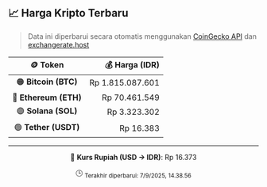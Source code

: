 

<!-- HARGA_KRIPTO -->
## 📈 Harga Kripto Terbaru

> Data ini diperbarui secara otomatis menggunakan [CoinGecko API](https://www.coingecko.com/) dan [exchangerate.host](https://exchangerate.host/)

<div align="center">

| 🪙 Token | 💰 Harga (IDR) |
|:------:|---------------:|
| 🟠 **Bitcoin (BTC)**   | Rp 1.815.087.601 |
| 🔵 **Ethereum (ETH)**  | Rp 70.461.549 |
| 🟣 **Solana (SOL)**    | Rp 3.323.302 |
| 🟢 **Tether (USDT)**   | Rp 16.383 |

---

💱 **Kurs Rupiah (USD → IDR)**: Rp 16.373

🕒 <sub>Terakhir diperbarui: 7/9/2025, 14.38.56</sub>

</div>
<!-- /HARGA_KRIPTO -->